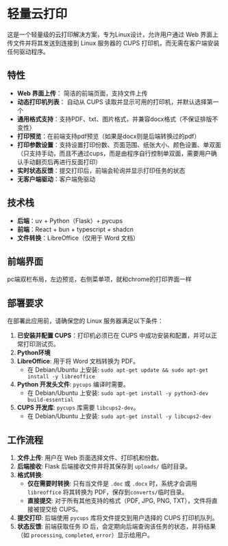 # 轻量云打印

这是一个轻量级的云打印解决方案，专为Linux设计，允许用户通过 Web 界面上传文件并将其发送到连接到 Linux 服务器的 CUPS 打印机，而无需在客户端安装任何驱动程序。

## 特性

- **Web 界面上传**： 简洁的前端页面，支持文件上传
- **动态打印机列表**： 自动从 CUPS 读取并显示可用的打印机，并默认选择第一个
- **通用格式支持**：支持PDF、txt、图片格式，并兼容docx格式（不保证排版不变性）
- **打印预览**：在前端支持pdf预览（如果是docx则是后端转换过的pdf）
- **打印参数设置**：支持设置打印份数、页面范围、纸张大小、颜色设置、单双面（只支持手动，而且不通过cups，而是由程序自行控制单双面，需要用户确认手动翻页后再进行反面打印）
- **实时状态反馈**：提交打印后，前端会轮询并显示打印任务的状态
- **无客户端驱动**：客户端免驱动

## 技术栈

- **后端**：uv + Python（Flask）+ pycups
- **前端**：React + bun + typescript + shadcn
- **文件转换**：LibreOffice（仅用于 Word 文档）

## 前端界面

pc端双栏布局，左边预览，右侧菜单项，就和chrome的打印界面一样

## 部署要求

在部署此应用前，请确保您的 Linux 服务器满足以下条件：

1. **已安装并配置 CUPS**：打印机必须已在 CUPS 中成功安装和配置，并可以正常打印测试页。
2. **Python环境**
3. **LibreOffice**: 用于将 Word 文档转换为 PDF。
    - 在 Debian/Ubuntu 上安装: `sudo apt-get update && sudo apt-get install -y libreoffice`
4. **Python 开发头文件**: `pycups` 编译时需要。
    - 在 Debian/Ubuntu 上安装: `sudo apt-get install -y python3-dev build-essential`
5. **CUPS 开发库**: `pycups` 库需要 `libcups2-dev`。
    - 在 Debian/Ubuntu 上安装: `sudo apt-get install -y libcups2-dev`

## 工作流程

1.  **文件上传**: 用户在 Web 页面选择文件、打印机和份数。
2.  **后端接收**: Flask 后端接收文件并将其保存到 `uploads/` 临时目录。
3.  **格式转换**:
    - **仅在需要时转换**: 只有当文件是 `.doc` 或 `.docx` 时，系统才会调用 `libreoffice` 将其转换为 PDF，保存到`converts/`临时目录。
    - **直接提交**: 对于所有其他支持的格式（PDF, JPG, PNG, TXT），文件将直接被提交给 CUPS。
4.  **提交打印**: 后端使用 `pycups` 库将文件提交到用户选择的 CUPS 打印机队列。
5.  **状态反馈**: 前端获取任务 ID 后，会定期向后端查询该任务的状态，并将结果（如 `processing`, `completed`, `error`）显示给用户。